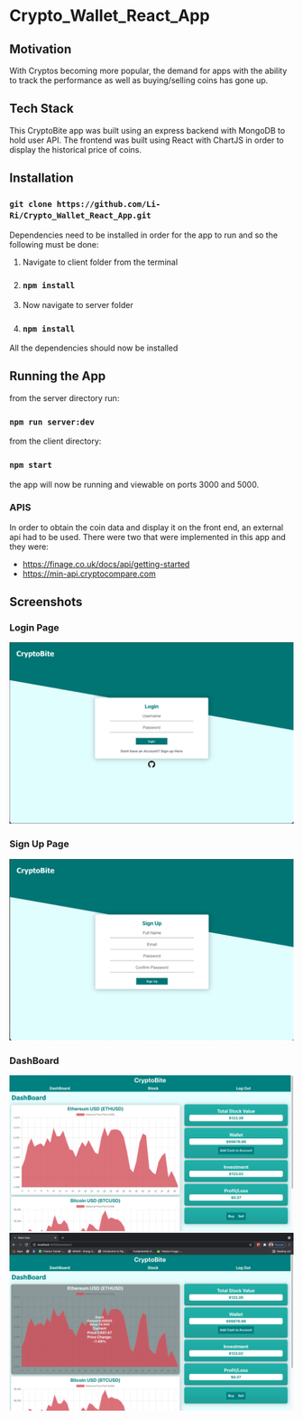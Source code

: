 # Crypto_Wallet_React_App

## Motivation

With Cryptos becoming more popular, the demand for apps with the ability to track the performance as well as buying/selling coins has gone up.

## Tech Stack

This CryptoBite app was built using an express backend with MongoDB to hold user API. The frontend was built using React with ChartJS in order to display the historical price of coins.

## Installation

### `git clone https://github.com/Li-Ri/Crypto_Wallet_React_App.git`

Dependencies need to be installed in order for the app to run and so the following must be done:

1. Navigate to client folder from the terminal
2. ### `npm install`
3. Now navigate to server folder
4. ### `npm install`

All the dependencies should now be installed

## Running the App

from the server directory run:

### `npm run server:dev`

from the client directory:

### `npm start`

the app will now be running and viewable on ports 3000 and 5000.

### APIS

In order to obtain the coin data and display it on the front end, an external api had to be used. There were two that were implemented in this app and they were:

- https://finage.co.uk/docs/api/getting-started
- https://min-api.cryptocompare.com

## Screenshots

### Login Page

![alt text](images/login.png)

### Sign Up Page

![alt text](images/signup.png)

### DashBoard

![alt text](images/dashboard.png)
![alt text](images/dash-stats.png)
